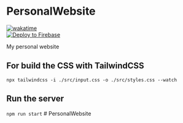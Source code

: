 # PersonalWebsite

[![wakatime](https://wakatime.com/badge/user/8ead7b74-441e-4a55-a485-743eaee10516/project/88556817-2959-4b34-b5a6-2346972fd8df.svg)](https://wakatime.com/badge/user/8ead7b74-441e-4a55-a485-743eaee10516/project/88556817-2959-4b34-b5a6-2346972fd8df)  
[![Deploy to Firebase](https://github.com/ZIRTR0X/PersonalWebsite/actions/workflows/firebase-hosting-merge.yml/badge.svg?branch=master)](https://github.com/ZIRTR0X/PersonalWebsite/actions/workflows/firebase-hosting-merge.yml)

My personal website

## For build the CSS with TailwindCSS

`npx tailwindcss -i ./src/input.css -o ./src/styles.css --watch`

## Run the server

`npm run start`
#   P e r s o n a l W e b s i t e  
 